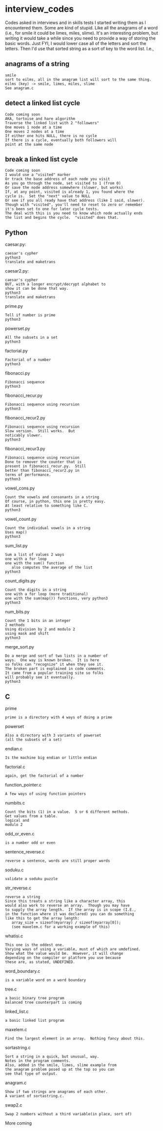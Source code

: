 # interview_codes
Codes asked in interviews and in skills tests
I started writing them as I encountered them.  Some are
kind of stupid.  Like all the anagrams of a word (i.e.,
for smile it could be limes, miles, slime).  It's an 
interesting problem, but writing it would take a while since
you need to provide a way of storing the basic words.  Just FYI,
I would lower case all of the letters and sort the letters.  Then
I'd use that sorted string as a sort of key to the word list. I.e.,

## anagrams of a string
```
smile
sort to eilms, all in the anagram list will sort to the same thing.
eilms (key) -> smile, limes, miles, slime
See anagram.c
```
## detect a linked list cycle
```
Code coming soon
AKA, tortoise and hare algorithm
Traverse the linked list with 2 "followers"
One moves 1 node at a time
One moves 2 nodes at a time
If either one hits NULL, there is no cycle
If there is a cycle, eventually both followers will
point at the same node
```
## break a linked list cycle
```
Code coming soon
I would use a "visited" marker
Or track the base address of each node you visit
As you go through the node, set visited to 1 (from 0)
Or save the node address somewhere (slower, but works)
If, at any point, visited is already 1, you found where the
cycle is.  Set the "next" value to NULL
Or see if you all ready have that address (like I said, slower).
Though with "visited", you'll need to reset to zero or remember
it's been set to one for later cycle tests.
The deal with this is you need to know which node actually ends
the list and begins the cycle.  "visited" does that.
```

## Python
caesar.py:
```
caesar's cypher
python3
translate and maketrans
```
caesar2.py:
```
caesar's cypher
BUT, with a longer encrypt/decrypt alphabet to
show it can be done that way.
python3
translate and maketrans
```
prime.py
```
Tell if number is prime
python3
```
powerset.py
```
All the subsets in a set
python3
```
factorial.py
```
Factorial of a number
python3
```
fibonacci.py
```
Fibonacci sequence
python3
```
fibonacci_recur.py
```
Fibonacci sequence using recursion
python3
```
fibonacci_recur2.py
```
Fibonacci sequence using recursion
Slow version.  Still works.  But
noticably slower.
python3
```
fibonacci_recur3.py
```
Fibonacci sequence using recursion
Done to remover the counter that is
present in fibonacci_recur.py.  Still
better than fibonacci_recur2.py in 
terms of performance.
python3
```
vowel_cons.py
```
Count the vowels and consonants in a string
Of course, in python, this one is pretty easy.
At least relative to something like C.
python3
```
vowel_count.py
```
Count the individual vowels in a string
Uses map()
python3
```
sum_list.py
```
Sum a list of values 2 ways
one with a for loop
one with the sum() function
   also computes the average of the list
python3
```
count_digits.py
```
Count the digits in a string
one with a for loop (more traditional)
one with the sum(map()) functions, very python3
python3
```
num_bits.py
```
Count the 1 bits in an integer
2 methods
Using division by 2 and modulo 2
using mask and shift
python3
```
merge_sort.py
```
Do a merge and sort of two lists in a number of
ways.  One way is known broken.  It is here
so folks can "recognize" it when they see it.
The broken part is explained in code comments.
It came from a popular training site so folks
will probably see it eventually.
python3
```

## C
prime
```
prime is a directory with 4 ways of doing a prime
```
powerset
```
Also a directory with 3 variants of powerset
(all the subsets of a set)
```
endian.c
```
Is the machine big endian or little endian
```
factorial.c
```
again, get the factorial of a number
```
function_pointer.c
```
A few ways of using function pointers
```
numbits.c
```
Count the bits (1) in a value.  5 or 6 different methods.
Get values from a table.
logical and
modulo 2
```
odd_or_even.c
```
is a number odd or even
```
sentence_reverse.c
```
reverse a sentence, words are still proper words
```
soduku.c
```
validate a soduku puzzle
```
str_reverse.c
```
reverse a string
Since this treats a string like a character array, this
would also work to reverse an array.  Though you may have
to supply the array length.  If the array is in scope (I.E.,
in the function where it was declared) you can do something 
like this to get the array length:
   array_size = sizeof(myarray) / sizeof(myarray[0]);
   (see maxelem.c for a working example of this)
```
whatisi.c
```
This one is the oddest one.
Varying ways of using a variable, must of which are umdefined.
Show what the value would be.  However, it will change
depending on the compiler or platform you use because
these are, as stated, UNDEFINED.
```
word_boundary.c
```
is a variable word on a word boundary
```     
tree.c
```
a basic binary tree program
balanced tree counterpart is coming
```
linked_list.c
```
a basic linked list program
```
maxelem.c
```
Find the largest element in an array.  Nothing fancy about this.
```
sortastring.c
```
Sort a string in a quick, but unusual, way.
Notes in the program comments.
Also, added in the smile, limes, slime example from
the anagram problem posed up at the top so you can
see that type of output.
```
anagram.c
```
Show if two strings are anagrams of each other.
A variant of sortastring.c.
```
swap2.c
```
Swap 2 numbers without a third variable(in place, sort of)
```

More coming
            
